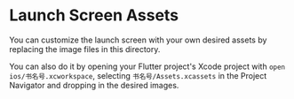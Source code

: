 # Launch Screen Assets

You can customize the launch screen with your own desired assets by replacing the image files in this directory.

You can also do it by opening your Flutter project's Xcode project with `open ios/书名号.xcworkspace`, selecting `书名号/Assets.xcassets` in the Project Navigator and dropping in the desired images.